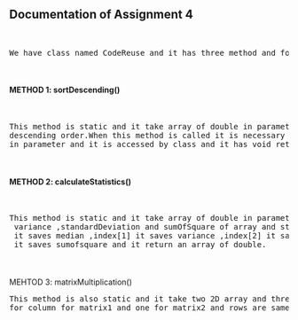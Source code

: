 <h2>Documentation of Assignment 4</h2>
<br>
<pre>We have class named CodeReuse and it has three method and four attributes (median,mean,variance,standardDeviation,sumOfSquare) and all attribute and method are Static so it can be accessed by class name.</pre><br>
<h4>METHOD 1: sortDescending()</h4><br>
<pre>This method is static and it take array of double in parameter and sort array in
descending order.When this method is called it is necessary to send array of double 
in parameter and it is accessed by class and it has void return type.</pre><br>
<h4>METHOD 2: calculateStatistics()</h4><br>
 <pre>This method is static and it take array of double in parameter and calculate median ,mean ,
 variance ,standardDeviation and sumOfSquare of array and store in double array having in index[0] 
 it saves median ,index[1] it saves variance ,index[2] it saves standardDeviation and in index[3]
 it saves sumofsquare and it return an array of double.</pre><br>
<h4></h4>MEHTOD 3: matrixMultiplication()</h4>
<pre>This method is also static and it take two 2D array and three INTEGER inputs like one for rows ,one 
for column for matrix1 and one for matrix2 and rows are same.It returns 2D array which contain the result of matrix multiplication.</pre>
